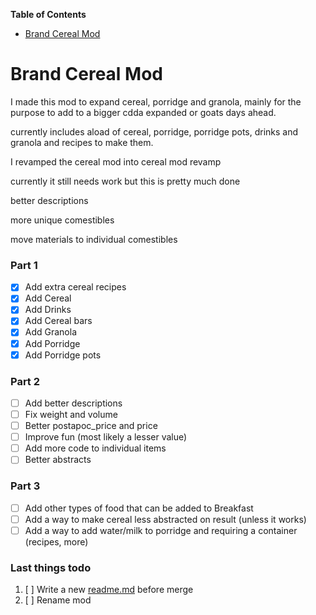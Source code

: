 <!-- START doctoc generated TOC please keep comment here to allow auto update -->
<!-- DON'T EDIT THIS SECTION, INSTEAD RE-RUN doctoc TO UPDATE -->
**Table of Contents**  

- [Brand Cereal Mod](#brand-cereal-mod)

<!-- END doctoc generated TOC please keep comment here to allow auto update -->

# Brand Cereal Mod

I made this mod to expand cereal, porridge and granola, mainly for the purpose to add to a bigger cdda expanded or goats days ahead.

currently includes aload of cereal, porridge, porridge pots, drinks and granola and recipes to make them.

I revamped the cereal mod into cereal mod revamp





currently it still needs work but this is pretty much done



better descriptions

more unique comestibles

move materials to individual comestibles



### **Part 1**

- [x] Add extra cereal recipes
- [x] Add Cereal
- [x] Add Drinks
- [x] Add Cereal bars
- [x] Add Granola
- [x] Add Porridge
- [x] Add Porridge pots

### **Part 2**

- [ ] Add better descriptions
- [ ] Fix weight and volume
- [ ] Better postapoc_price and price
- [ ] Improve fun (most likely a lesser value)
- [ ] Add more code to individual items
- [ ] Better abstracts

### **Part 3**

- [ ] Add other types of food that can be added to Breakfast
- [ ] Add a way to make cereal less abstracted on result (unless it works)
- [ ] Add a way to add water/milk to porridge and requiring a container (recipes, more)

### Last things todo

1. [ ] Write a new [readme.md](http://readme.md/) before merge
2. [ ] Rename mod